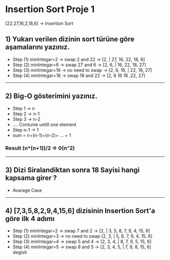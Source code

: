 # Insertion Sort Proje 1
[22,27,16,2,18,6] -> Insertion Sort

## 1) Yukarı verilen dizinin sort türüne göre aşamalarını yazınız.

- Step (1) minIntegar=2 -> swap 2 and 22 -> [2, | 27, 16, 22, 18, 6]
- Step (2) minIntegar=6 -> swap 27 and 6 -> [2, 6, | 16, 22, 18, 27]
- Step (3) minIntegar=16 -> no need to swap -> [2, 6, 16, | 22, 18, 27]
- Step (4) minIntegar=18 -> swap 18 and 22 -> [2, 6 16 18 ,22, 27]
------------------

## 2) Big-O gösterimini yazınız.

* Step 1 -> n
* Step 2 -> n-1
* Step 3 -> n-2
* .... Contunie untill one element
* Step n-1 -> 1
* sum = n+(n-1)+(n-2)+ ... + 1
### Result  (n*(n+1))/2 => 0(n^2)
-------------------------------
## 3) Dizi Siralandiktan sonra 18 Sayisi hangi kapsama girer ?
- Avarage Case

-----------------------
## 4) [7,3,5,8,2,9,4,15,6] dizisinin Insertion Sort'a göre ilk 4 adımı

- Step (1) minIntegar=2 -> swap 7 and 2 -> [2, | 3, 5, 8, 7, 9, 4, 15, 6]
- Step (2) minIntegar=3 -> no need to swap [2, 3, | 5, 8, 7, 9, 4, 15, 6]
- Step (3) minIntegar=4 -> swap 5 and 4 -> [2, 3, 4, | 8, 7, 9, 5, 15, 6]
- Step (4) minIntegar=5 -> swap 8 and 5 -> [2, 3, 4, 5, | 7, 9, 8, 15, 6]
degisti 